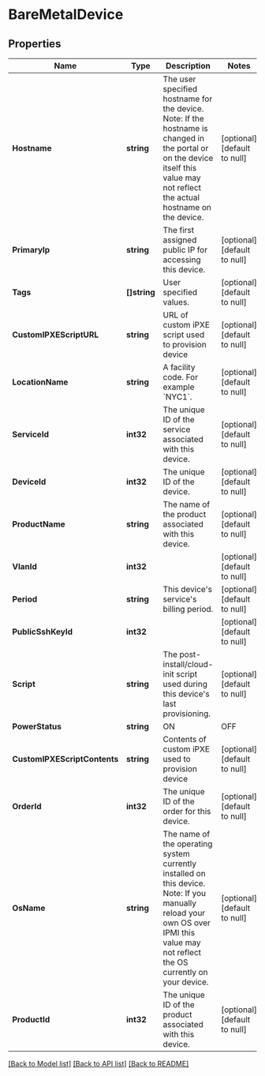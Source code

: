 # BareMetalDevice

## Properties
Name | Type | Description | Notes
------------ | ------------- | ------------- | -------------
**Hostname** | **string** | The user specified hostname for the device. Note: If the hostname is changed in the portal or on the device itself this value may not reflect the actual hostname on the device. | [optional] [default to null]
**PrimaryIp** | **string** | The first assigned public IP for accessing this device. | [optional] [default to null]
**Tags** | **[]string** | User specified values. | [optional] [default to null]
**CustomIPXEScriptURL** | **string** | URL of custom iPXE script used to provision device | [optional] [default to null]
**LocationName** | **string** | A facility code. For example &#x60;NYC1&#x60;. | [optional] [default to null]
**ServiceId** | **int32** | The unique ID of the service associated with this device. | [optional] [default to null]
**DeviceId** | **int32** | The unique ID of the device. | [optional] [default to null]
**ProductName** | **string** | The name of the product associated with this device. | [optional] [default to null]
**VlanId** | **int32** |  | [optional] [default to null]
**Period** | **string** | This device&#39;s service&#39;s billing period. | [optional] [default to null]
**PublicSshKeyId** | **int32** |  | [optional] [default to null]
**Script** | **string** | The post-install/cloud-init script used during this device&#39;s last provisioning. | [optional] [default to null]
**PowerStatus** | **string** | ON|OFF | [optional] [default to null]
**CustomIPXEScriptContents** | **string** | Contents of custom iPXE used to provision device | [optional] [default to null]
**OrderId** | **int32** | The unique ID of the order for this device. | [optional] [default to null]
**OsName** | **string** | The name of the operating system currently installed on this device. Note: If you manually reload your own OS over IPMI this value may not reflect the OS currently on your device. | [optional] [default to null]
**ProductId** | **int32** | The unique ID of the product associated with this device. | [optional] [default to null]

[[Back to Model list]](../README.md#documentation-for-models) [[Back to API list]](../README.md#documentation-for-api-endpoints) [[Back to README]](../README.md)


